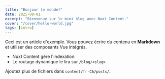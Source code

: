 ```yaml
---
title: "Bonjour le monde!"
date: 2025-08-01
excerpt: "Bienvenue sur le mini blog avec Nuxt Content."
cover: "/cover/hello-world.jpg"
tags: [intro]
---
```


Ceci est un article d'exemple. Vous pouvez écrire du contenu en **Markdown** et
utiliser des composants Vue intégrés.

- Nuxt Content gère l'indexation
- Le routage dynamique le lira sur `/blog/<slug>`

Ajoutez plus de fichiers dans `content/fr-CA/posts/`.
